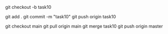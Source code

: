 git checkout -b task10

git add .
git commit -m "task10"
git push origin task10

git checkout main
git pull origin main
git merge task10
git push origin master